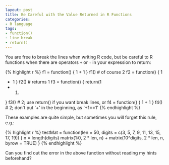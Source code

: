 ```yaml
---
layout: post
title: Be Careful with the Value Returned in R Functions
categories:
- R language
tags:
- function()
- line break
- return()
---
```


You are free to break the lines when writing R code, but be careful to R functions when there are operators `+` or `-` in your expression to return:

{% highlight r %}
f1 = function() {
    1 + 1
}
f1() # of course 2
f2 = function() {
   1
   + 1
}
f2() # returns 1
f3 = function() {
   return(1
   + 1)
}
f3() # 2; use return() if you want break lines, or
f4 = function() {
   1 +
   1
}
f4() # 2; don't put '+' in the beginning, as '+1==1'
{% endhighlight %}

These examples are quite simple, but sometimes you will forget this rule, e.g.:

{% highlight r %}
testMat = function(len = 50, digits = c(3, 5, 7, 9, 11, 13, 15, 17, 19)) {
    n = length(digits)
    matrix(1:0, 2 * len, n)
      + matrix(10^digits, 2 * len, n, byrow = TRUE)
}
{% endhighlight %}

Can you find out the error in the above function without reading my hints beforehand?

